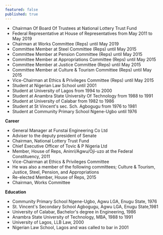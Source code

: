 ```yaml
---
featured: false
published: true
---
```

* Chairman Of Board Of Trustees at National Lottery Trust Fund
* Federal Representative at House of Representatives from May 2011 to May 2019
* Chairman at Works Committee (Reps) until May 2019
* Committee Member at Steel Committee (Reps) until May 2015
* Committee Member at Pension Committee (Reps) until May 2015
* Committee Member at Appropriations Committee (Reps) until May 2015
* Committee Member at Justice Committee (Reps) until May 2015
* Committee Member at Culture & Tourism Committee (Reps) until May 2015
* Vice-Chairman at Ethics & Privileges Committee (Reps) until May 2015
* Student at Nigerian Law School until 2001
* Student at University of Lagos from 1994 to 2000
* Student at Anambra State University Of Technology from 1988 to 1991
* Student at University of Calabar from 1982 to 1986
* Student at St Vincent's sec. Sch. Agbogugu from 1976 to 1981
* Student at Community Primary School Ngene-Ugbo until 1976

**Career**

- General Manager at Funstai Engineering Co Ltd
- Adviser to the deputy president of Senate
- Chairman, National Lottery Trust Fund
- Chief Executive Officer of Tovic & P Nigeria Ltd
- Member, House of Reps, Aninri/Agwu/Oji-uzo at the Federal Constituency, 2011
- Vice-Chairman at Ethics & Privileges Committee
- He was also a member of the following committees; Culture & Tourism, Justice, Steel, Pension, and Appropriations
- Re-elected Member, House of Reps, 2015
- Chairman, Works Committee

**Education**

- Community Primary School Ngene-Ugbo, Agwu LGA, Enugu State, 1976
- St. Vincent's Secondary School Agbogugu, Agwu LGA, Enugu State,1981
- University of Calabar, Bachelor's degree in Engineering, 1986
- Anambra State University of Technology, MBA, 1988 to 1991
- University of Lagos, LLB Law, 2000
- Nigerian Law School, Lagos and was called to bar in 2001
